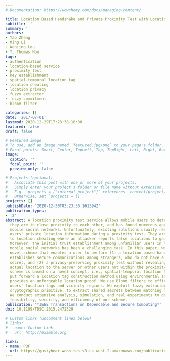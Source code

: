 ```yaml
---
# Documentation: https://wowchemy.com/docs/managing-content/

title: Location Based Handshake and Private Proximity Test with Location Tags
subtitle: ''
summary: ''
authors:
- Yao Zheng
- Ming Li
- Wenjing Lou
- Y. Thomas Hou
tags:
- authentication
- location-based service
- proximity test
- key establishment
- spatial-temporal location tag
- location cheating
- location privacy
- fuzzy extractor
- fuzzy commitment
- bloom filter

categories: []
date: '2017-07-01'
lastmod: 2020-12-29T17:23:38-10:00
featured: false
draft: false

# Featured image
# To use, add an image named `featured.jpg/png` to your page's folder.
# Focal points: Smart, Center, TopLeft, Top, TopRight, Left, Right, BottomLeft, Bottom, BottomRight.
image:
  caption: ''
  focal_point: ''
  preview_only: false

# Projects (optional).
#   Associate this post with one or more of your projects.
#   Simply enter your project's folder or file name without extension.
#   E.g. `projects = ["internal-project"]` references `content/project/deep-learning/index.md`.
#   Otherwise, set `projects = []`.
projects: []
publishDate: '2020-12-30T03:23:36.161394Z'
publication_types:
- '2'
abstract: A location proximity test service allows mobile users to determine whether
  they are in close proximity to each other, and has found numerous applications in
  mobile social networks. Unfortunately, existing solutions usually reveal much of
  users' private location information during a proximity test. They are also vulnerable
  to location cheating where an attacker reports false locations to gain an advantage.
  Moreover, the initial trust establishment among unfamiliar users in large scale
  mobile social networks has been a challenging task. In this paper, we propose a
  novel scheme that enables a user to perform (1) a location based handshake that
  establishes secure communications among strangers, who do not have a pre-shared
  secret, and (2) a privacy-preserving proximity test without revealing the user's
  actual location to the server or other users not within the proximity. The proposed
  scheme is based on a novel concept, i.e., spatial-temporal location tags, and we
  put forward a location tag construction method using environmental signals that
  provides an unforgeable location proof. We use Bloom filters to efficiently represent
  users' location tags and vicinity regions. We exploit fuzzy extractor, a lightweight
  cryptographic primitive, to extract shared secrets between matching location tags.
  We conduct extensive analysis, simulation, and real experiments to demonstrate the
  feasibility, security, and efficiency of our scheme.
publication: '*IEEE Transactions on Dependable and Secure Computing*'
doi: 10.1109/TDSC.2015.2472529

# Custom links (uncomment lines below)
# links:
# - name: Custom Link
#   url: http://example.org

links:
- name: PDF
  url: https://gustybear-websites.s3.us-west-2.amazonaws.com/publication-zheng-location-based-handshake-2017/Zheng+et+al.+-+2017+-+Location+Based+Handshake+and+Private+Proximity+Tes.pdf
---
```

